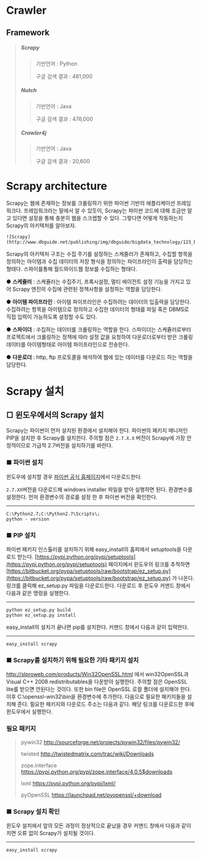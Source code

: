 # Crawler

## Framework

> ##### Scrapy 
>
> > 기반언어 : Python
> >
> > 구글 검색 결과 : 481,000
>
> ##### Nutch
>
> >기반언어 : Java
> >
> >구글 검색 결과 : 476,000
>
> ##### Crawler4j
>
> > 기반언어 : Java
> >
> > 구글 검색 결과 : 20,600

# Scrapy architecture 

Scrapy는 웹에 존재하는 정보를 크롤링하기 위한 파이썬 기반의 애플리케이션 프레임워크다. 프레임워크라는 말에서 알 수 있듯이, Scrapy는 파이썬 코드에 대해 조금만 알고 있다면 설정을 통해 충분히 웹을 스크랩할 수 있다. 그렇다면 어떻게 작동하는지 Scrapy의 아키텍처를 알아보자. 

```
![Scrapy](http://www.dbguide.net/publishing/img/dbguide/bigdata_technology/123_bigdata_01.gif)
```

Scrapy의 아키텍처 구조는 수집 주기를 설정하는 스케줄러가 존재하고, 수집할 항목을 정의하는 아이템과 수집 데이터의 저장 형식을 정의하는 파이프라인이 출력을 담당하는 형태다. 스파이를통해 월드와이드웹 정보를 수집하는 형태다. 

● **스케쥴러** : 스케쥴러는 수집주기, 프록시설정, 멀티 에이전트 설정 기능을 가지고 있어 Scrapy 엔진의 수집에 관련된 정책사항을 설정하는 역할을 담당한다. 

● **아이템 파이프라인** : 아이템 파이프라인은 수집하려는 데이터의 입출력을 담당한다. 수집하려는 항목을 아이템으로 정의하고 수집한 데이터의 형태를 파일 혹은 DBMS로 직접 입력이 가능하도록 설정할 수도 있다. 

● **스파이더** : 수집하는 데이터를 크롤링하는 역할을 한다. 스파이더는 스케쥴러로부터 프로젝트에서 크롤링하는 정책에 따라 설정 값을 요청하여 다운로더로부터 받은 크롤링 데이터를 아이템형태로 아이템 파이프라인으로 전송한다. 

● **다운로더** : http, ftp 프로토콜을 해석하여 웹에 있는 데이터를 다운로드 하는 역할을 담당한다. 



# Scrapy 설치

## □ **윈도우에서의 Scrapy 설치**

Scrapy는 파이썬이 먼저 설치된 환경에서 설치해야 한다. 파이썬의 패키지 매니저인 PIP을 설치한 후 Scrapy를 설치한다. 주의할 점은 `2.7.X.X` 버전이 Scrapy에 가장 안정적이므로 가급적 2.7버전을 설치하기를 바란다.

### ■ 파이썬 설치

윈도우에 설치할 경우 [파이썬 공식 홈페이지](http://python.org/download/)에서 다운로드한다.

`2.7.XX`버전을 다운로드해 windows installer 파일을 받아 실행하면 된다. 환경변수를 설정한다. 먼저 환경변수의 경로를 설정 한 후 파이썬 버전을 확인한다. 

****

```
C:\Python2.7;C:\Python2.7\Scripts\;
python - version
```



### ■ PIP 설치

파이썬 패키지 인스톨러를 설치하기 위해 easy_install의 홈피에서 setuptools을 다운로드 받는다. [https://pypi.python.org/pypi/setuptools](https://pypi.python.org/pypi/setuptools) 페이지에서 윈도우의 링크를 추적하면 [https://bitbucket.org/pypa/setuptools/raw/bootstrap/ez_setup.py](https://bitbucket.org/pypa/setuptools/raw/bootstrap/ez_setup.py) 가 나온다. 링크를 클릭해 ez_setup.py 파일을 다운로드한다. 다운로드 후 윈도우 커맨드 창에서 다음과 같은 명령을 실행한다. 

****

```
python ez_setup.py build
python ez_setup.py install
```

easy_install의 설치가 끝나면 pip를 설치한다. 커맨드 창에서 다음과 같이 입력한다. 

****

```
easy_install scrapy
```



### ■ Scrapy를 설치하기 위해 필요한 기타 패키지 설치

http://slproweb.com/products/Win32OpenSSL.html 에서 win32OpenSSL과 Visual C++ 2008 redistributables을 다운받아 실행한다. 주의할 점은 OpenSSL lite를 받으면 안된다는 것이다. 또한 bin file은 OpenSSL 로컬 폴더에 설치해야 한다. 이후 C:\openssl-win32\bin을 환경변수에 추가한다. 다음으로 필요한 패키지들을 설치해 준다. 필요한 패키지와 다운로드 주소는 다음과 같다. 해당 링크를 다운로드한 후에 윈도우에서 실행한다. 

### 필요 패키지

> pywin32 [http://sourceforge.net/projects/pywin32/files/pywin32/ ](http://sourceforge.net/projects/pywin32/files/pywin32/ ) 
>
> twisted [http://twistedmatrix.com/trac/wiki/Downloads ](http://twistedmatrix.com/trac/wiki/Downloads )
>
> zope.interface [https://pypi.python.org/pypi/zope.interface/4.0.5$downloads ](https://pypi.python.org/pypi/zope.interface/4.0.5$downloads )
>
> lxml [https://pypi.python.org/pypi/lxml/ ](https://pypi.python.org/pypi/lxml/ )
>
> pyOpenSSL [https://launchpad.net/pyopenssl/+download ](https://launchpad.net/pyopenssl/+download )



### ■ Scrapy 설치 확인

윈도우 설치에서 앞의 모든 과정이 정상적으로 끝났을 경우 커맨드 창에서 다음과 같이 치면 오류 없이 Scrapy가 설치될 것이다. 

****

```
easy_install scrapy
```

